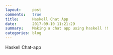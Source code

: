 ```yaml
---
layout:     post
comments:   true
title:      Haskell Chat App
date:       2017-09-10 11:21:29
summary:    Making a chat app using haskell !!
categories: blog
---
```



Haskell Chat-app
